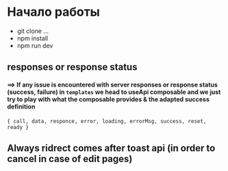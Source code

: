 # Начало работы

- git clone ...
- npm install
- npm run dev



## responses or response status 
#### ==> If any issue is encountered with server responses or response status (success, failure) in `templates`  we head to useApi composable and we just try to play with what the composable provides & the adapted success definition 

`{ call, data, responce, error, loading, errorMsg, success, reset, ready }`


## Always ridrect comes after toast api (in order to cancel in case of edit pages)